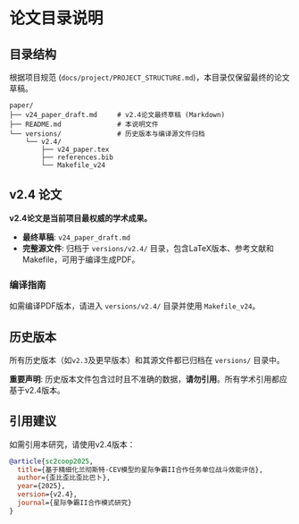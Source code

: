 # 论文目录说明

## 目录结构

根据项目规范 (`docs/project/PROJECT_STRUCTURE.md`)，本目录仅保留最终的论文草稿。

```
paper/
├── v24_paper_draft.md     # v2.4论文最终草稿 (Markdown)
├── README.md              # 本说明文件
└── versions/              # 历史版本与编译源文件归档
    └── v2.4/
        ├── v24_paper.tex
        ├── references.bib
        └── Makefile_v24
```

## v2.4 论文

**v2.4论文是当前项目最权威的学术成果。**

- **最终草稿**: `v24_paper_draft.md`
- **完整源文件**: 归档于 `versions/v2.4/` 目录，包含LaTeX版本、参考文献和Makefile，可用于编译生成PDF。

### 编译指南

如需编译PDF版本，请进入 `versions/v2.4/` 目录并使用 `Makefile_v24`。

## 历史版本

所有历史版本（如`v2.3`及更早版本）和其源文件都已归档在 `versions/` 目录中。

**重要声明**: 历史版本文件包含过时且不准确的数据，**请勿引用**。所有学术引用都应基于v2.4版本。

## 引用建议

如需引用本研究，请使用v2.4版本：

```bibtex
@article{sc2coop2025,
  title={基于精细化兰彻斯特-CEV模型的星际争霸II合作任务单位战斗效能评估},
  author={歪比歪比歪比巴卜},
  year={2025},
  version={v2.4},
  journal={星际争霸II合作模式研究}
}
```